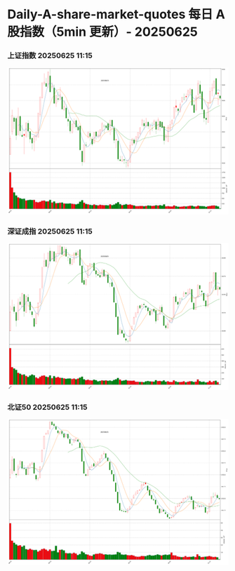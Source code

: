 
# Daily-A-share-market-quotes 每日 A 股指数（5min 更新）- 20250625

### 上证指数 20250625 11:15
![](./fig/2025/6/20250625-sh000001.png)

### 深证成指 20250625 11:15
![](./fig/2025/6/20250625-sz399001.png)

### 北证50 20250625 11:15
![](./fig/2025/6/20250625-bj899050.png)
